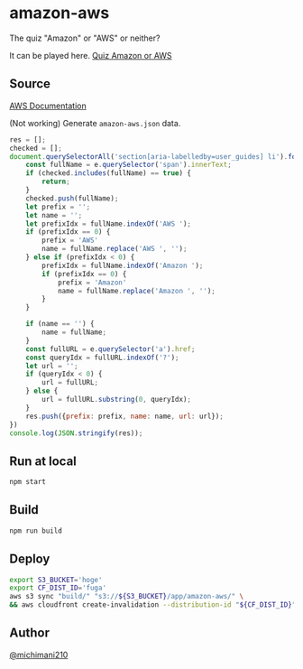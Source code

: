amazon-aws
===

The quiz "Amazon" or "AWS" or neither?

It can be played here. [Quiz Amazon or AWS](https://michimani.net/app/amazon-aws/)

## Source

[AWS Documentation](https://docs.aws.amazon.com/)

(Not working) Generate `amazon-aws.json` data. 

```js
res = [];
checked = [];
document.querySelectorAll('section[aria-labelledby=user_guides] li').forEach((e) => {
    const fullName = e.querySelector('span').innerText;
    if (checked.includes(fullName) == true) {
        return;
    }
    checked.push(fullName);
    let prefix = '';
    let name = '';
    let prefixIdx = fullName.indexOf('AWS ');
    if (prefixIdx == 0) {
        prefix = 'AWS'
        name = fullName.replace('AWS ', '');
    } else if (prefixIdx < 0) {
        prefixIdx = fullName.indexOf('Amazon ');
        if (prefixIdx == 0) {
            prefix = 'Amazon'
            name = fullName.replace('Amazon ', '');
        }
    }

    if (name == '') {
        name = fullName;
    }
    const fullURL = e.querySelector('a').href;
    const queryIdx = fullURL.indexOf('?');
    let url = '';
    if (queryIdx < 0) {
        url = fullURL;
    } else {
        url = fullURL.substring(0, queryIdx);
    }
    res.push({prefix: prefix, name: name, url: url});
})
console.log(JSON.stringify(res));
```

## Run at local

```bash
npm start
```

## Build

```bash
npm run build
```

## Deploy

```bash
export S3_BUCKET='hoge'
export CF_DIST_ID='fuga'
aws s3 sync "build/" "s3://${S3_BUCKET}/app/amazon-aws/" \
&& aws cloudfront create-invalidation --distribution-id "${CF_DIST_ID}" --paths "/app/amazon-aws/*"
```

## Author

[@michimani210](https://twitter.com/michimani210)